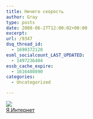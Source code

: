 ```yaml
---
title: Ничего скорость
author: Gray
type: posts
date: 2008-06-27T12:00:02+00:00
excerpt:
url: /9347
dsq_thread_id:
  - 1690372128
esml_socialcount_LAST_UPDATED:
  - 1497236404
essb_cache_expire:
  - 1616480890
categories:
  - Uncategorized

---
```








[<img src='http://internet.yandex.ru/infoimages/horizontal/2376/' border='0' />][1]  
[Я.Интернет][1]

 [1]: http://internet.yandex.ru/